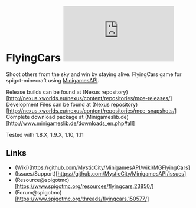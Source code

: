 FlyingCars [![Build Status](http://www.minigameslib.de/build.php?app=FlyingCars&major=1)](http://www.minigameslib.de/buildref.php?app=FlyingCars&major=1)
==========

Shoot others from the sky and win by staying alive.
FlyingCars game for spigot-minecraft using [MinigamesAPI](https://github.com/MysticCity/MinigamesAPI).

Release builds can be found at (Nexus repository)[http://nexus.xworlds.eu/nexus/content/repositories/mce-releases/]
Development Files can be found at (Nexus repository)[http://nexus.xworlds.eu/nexus/content/repositories/mce-snapshots/]
Complete download package at (Minigameslib.de)[http://www.minigameslib.de/downloads_en.php#all]

Tested with 1.8.X, 1.9.X, 1.10, 1.11

Links
--------

- (Wiki)[https://github.com/MysticCity/MinigamesAPI/wiki/MGFlyingCars]
- (Issues/Support)[https://github.com/MysticCity/MinigamesAPI/issues]
- (Resource@spigotmc)[https://www.spigotmc.org/resources/flyingcars.23850/]
- (Forum@spigotmc)[https://www.spigotmc.org/threads/flyingcars.150577/]
